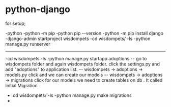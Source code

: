 # python-django

for setup;

-python
-python -m pip
-python pip --version
-python -m pip install django
-django-admin startproject wisdompets
-cd wisdompets/
-ls
-python manage.py runserver

------------
-cd wisdompets
-ls
-python manage.py startapp adoptions
-- go to wisdompets folder and again wisdompets folder. click the settings.py and add "adoptions" to application list.
-- wisdompets -> adoptions -> models.py click and we can create our models
-- wisdompets -> adoptions -> migrations click  for our models we need to create tables on db . It  called Initial Migration
- cd wisdompets/
-ls
-python manage.py make migrations
-
